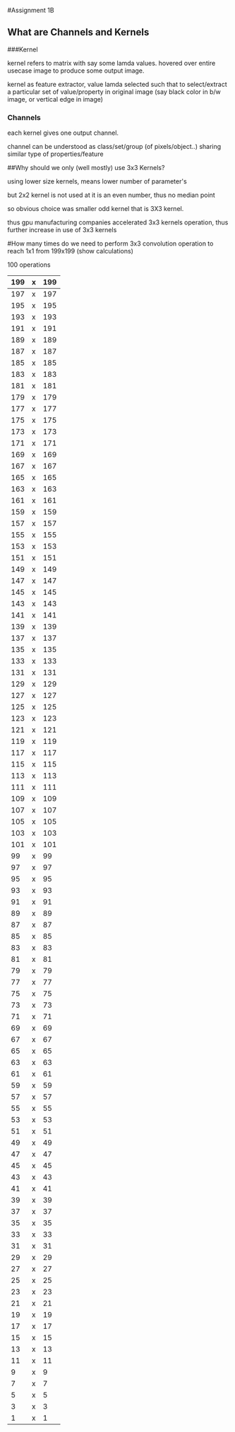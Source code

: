 #Assignment 1B



## What are Channels and Kernels

###Kernel

kernel refers to matrix with say some lamda values. hovered over entire usecase image to produce some output image.

kernel as feature extractor,  value lamda selected such that to select/extract a particular set of value/property in original image (say black color in b/w image, or vertical edge in image)

### Channels

each kernel gives one output channel.

channel can be understood as class/set/group (of pixels/object..)  sharing similar type of properties/feature



##Why should we only (well mostly) use 3x3 Kernels?

using lower size kernels, means lower number of parameter's

but 2x2 kernel is not used at it is an even number, thus no median point

so obvious choice was smaller odd kernel that is 3X3 kernel.

thus gpu manufacturing companies accelerated 3x3 kernels operation, thus further increase in use of 3x3 kernels 



#How many times do we need to perform 3x3 convolution operation to reach 1x1 from 199x199 (show calculations)

100 operations

| 199  | x    | 199  |
| ---- | ---- | ---- |
| 197  | x    | 197  |
| 195  | x    | 195  |
| 193  | x    | 193  |
| 191  | x    | 191  |
| 189  | x    | 189  |
| 187  | x    | 187  |
| 185  | x    | 185  |
| 183  | x    | 183  |
| 181  | x    | 181  |
| 179  | x    | 179  |
| 177  | x    | 177  |
| 175  | x    | 175  |
| 173  | x    | 173  |
| 171  | x    | 171  |
| 169  | x    | 169  |
| 167  | x    | 167  |
| 165  | x    | 165  |
| 163  | x    | 163  |
| 161  | x    | 161  |
| 159  | x    | 159  |
| 157  | x    | 157  |
| 155  | x    | 155  |
| 153  | x    | 153  |
| 151  | x    | 151  |
| 149  | x    | 149  |
| 147  | x    | 147  |
| 145  | x    | 145  |
| 143  | x    | 143  |
| 141  | x    | 141  |
| 139  | x    | 139  |
| 137  | x    | 137  |
| 135  | x    | 135  |
| 133  | x    | 133  |
| 131  | x    | 131  |
| 129  | x    | 129  |
| 127  | x    | 127  |
| 125  | x    | 125  |
| 123  | x    | 123  |
| 121  | x    | 121  |
| 119  | x    | 119  |
| 117  | x    | 117  |
| 115  | x    | 115  |
| 113  | x    | 113  |
| 111  | x    | 111  |
| 109  | x    | 109  |
| 107  | x    | 107  |
| 105  | x    | 105  |
| 103  | x    | 103  |
| 101  | x    | 101  |
| 99   | x    | 99   |
| 97   | x    | 97   |
| 95   | x    | 95   |
| 93   | x    | 93   |
| 91   | x    | 91   |
| 89   | x    | 89   |
| 87   | x    | 87   |
| 85   | x    | 85   |
| 83   | x    | 83   |
| 81   | x    | 81   |
| 79   | x    | 79   |
| 77   | x    | 77   |
| 75   | x    | 75   |
| 73   | x    | 73   |
| 71   | x    | 71   |
| 69   | x    | 69   |
| 67   | x    | 67   |
| 65   | x    | 65   |
| 63   | x    | 63   |
| 61   | x    | 61   |
| 59   | x    | 59   |
| 57   | x    | 57   |
| 55   | x    | 55   |
| 53   | x    | 53   |
| 51   | x    | 51   |
| 49   | x    | 49   |
| 47   | x    | 47   |
| 45   | x    | 45   |
| 43   | x    | 43   |
| 41   | x    | 41   |
| 39   | x    | 39   |
| 37   | x    | 37   |
| 35   | x    | 35   |
| 33   | x    | 33   |
| 31   | x    | 31   |
| 29   | x    | 29   |
| 27   | x    | 27   |
| 25   | x    | 25   |
| 23   | x    | 23   |
| 21   | x    | 21   |
| 19   | x    | 19   |
| 17   | x    | 17   |
| 15   | x    | 15   |
| 13   | x    | 13   |
| 11   | x    | 11   |
| 9    | x    | 9    |
| 7    | x    | 7    |
| 5    | x    | 5    |
| 3    | x    | 3    |
| 1    | x    | 1    |





 

